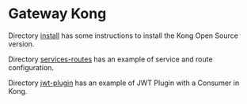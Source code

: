 # Gateway Kong

Directory [install](./install/README.md) has some instructions to install the Kong Open Source version.

Directory [services-routes](./services-routes/README.md) has an example of service and route configuration.

Directory [jwt-plugin](./jwt-plugin/README.md)
has an example of JWT Plugin with a Consumer in Kong.